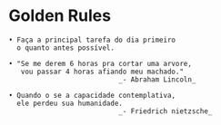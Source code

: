 # Golden Rules
    • Faça a principal tarefa do dia primeiro
      o quanto antes possível.

    • "Se me derem 6 horas pra cortar uma arvore,
       vou passar 4 horas afiando meu machado."
                               _- Abraham Lincoln_

    • Quando o se a capacidade contemplativa,
      ele perdeu sua humanidade.
                               _- Friedrich nietzsche_
